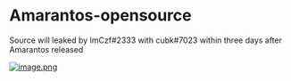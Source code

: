 # Amarantos-opensource
Source will leaked by ImCzf#2333 with cubk#7023 within three days after Amarantos released


[![image.png](https://i.postimg.cc/vZ6m5Sc5/image.png)](https://postimg.cc/WdTjv8m4)
